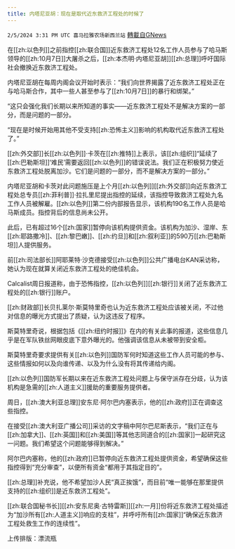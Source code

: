 ```yaml
---
title: 内塔尼亚胡：现在是取代近东救济工程处的时候了
---
```

`2/5/2024 3:31 PM UTC 喜马拉雅农场新西兰站` [轉載自GNews](https://gnews.org/articles/2283381)

在[[zh:以色列]]之前指控[[zh:联合国]]近东救济工程处12名工作人员参与了哈马斯领导的[[zh:10月7日]]大屠杀之后，[[zh:本杰明·内塔尼亚胡]][[zh:总理]]呼吁国际社会撤换近东救济工程处。

内塔尼亚胡在每周内阁会议开始时表示：“我们向世界揭露了近东救济工程处正在与哈马斯合作，其中一些人甚至参与了[[zh:10月7日]]的暴行和绑架。”

“这只会强化我们长期以来所知道的事实——近东救济工程处不是解决方案的一部分，而是问题的一部分。

“现在是时候开始用其他不受支持[[zh:恐怖主义]]影响的机构取代近东救济工程处了。”

[[zh:外交部]]长[[zh:以色列]]·卡茨在[[zh:推特]]上表示，该[[zh:组织]]“延续了[[zh:巴勒斯坦]]‘难民’需要返回[[zh:以色列]]的错误说法。我们正在积极努力使近东救济工程处脱离加沙。它们是问题的一部分，而不是解决方案的一部分。”

内塔尼亚胡和卡茨对此问题施压是上个月[[zh:以色列]][[zh:外交部]]向近东救济工程处总专员[[zh:菲利普]]·拉扎里尼提出指控的延续，该指控导致救济工程处九名工作人员被解雇。[[zh:以色列]]第二份内部报告显示，该机构190名工作人员是哈马斯成员。指控背后的信息尚未公开。

此后，已有超过16个[[zh:国家]]暂停向该机构提供资金。该机构为加沙、湿岸、东[[zh:耶路撒冷]]、[[zh:黎巴嫩]]、[[zh:约旦]]和[[zh:叙利亚]]的590万[[zh:巴勒斯坦]]人提供服务。

前[[zh:司法部长]]阿耶莱特·沙克德接受[[zh:以色列]]公共广播电台KAN采访称，她认为现在就算关闭近东救济工程处的绝佳机会。

Calcalist周日报道称，由于恐怖指控，[[zh:以色列]][[zh:银行]]关闭了近东救济工程处的[[zh:银行]]账户。

[[zh:财政部]]长贝扎莱尔·斯莫特里奇也认为近东救济工程处应该被关闭，不过他对信息的曝光方式提出了质疑，认为这违反了程序。

斯莫特里奇说，根据包括《[[zh:纽约时报]]》在内的有关此事的报道，这些信息几乎是在军队铁丝网眼皮底下意外曝光的。他强调该信息从未被带到安全柜。

斯莫特里奇要求提供有关[[zh:以色列]]国防军何时知道这些工作人员可能的参与、这些情报如何以及向谁传递、以及为什么没有将其传递给内阁。

[[zh:以色列]]国防军长期以来在近东救济工程处问题上与保守派存在分歧，认为该机构是急需的[[zh:人道主义]]援助的重要服务提供者。

周日，[[zh:澳大利亚总理]]安东尼·阿尔巴内塞表示，他的[[zh:政府]]正在调查这些指控。

在接受[[zh:澳大利亚广播公司]]采访的文字稿中阿尔巴尼斯表示，“我们正在与[[zh:加拿大]]、[[zh:英国]]和[[zh:美国]]等其他志同道合的[[zh:国家]]一起研究这一问题。我们希望这个问题能够得到解决。”

阿尔巴内塞称，他的[[zh:政府]]已暂停向近东救济工程处提供资金，希望确保这些指控得到“充分审查”，以便所有资金“都用于其指定目的”。

[[zh:总理]]补充说，他不希望加沙人民“真正挨饿”，而目前“唯一能够在那里提供支持的[[zh:组织]]是近东救济工程处”。

[[zh:联合国秘书长]][[zh:安东尼奥·古特雷斯]][[zh:一月]]份将近东救济工程处描述为“加沙所有[[zh:人道主义]]响应的支柱”，并呼吁所有[[zh:国家]]“确保近东救济工程处救生工作的连续性”。

上传排版：漂流瓶
